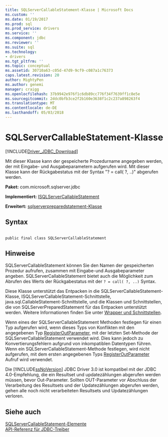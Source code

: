 ```yaml
---
title: SQLServerCallableStatement-Klasse | Microsoft Docs
ms.custom: ''
ms.date: 01/19/2017
ms.prod: sql
ms.prod_service: drivers
ms.service: ''
ms.component: jdbc
ms.reviewer: ''
ms.suite: sql
ms.technology:
- drivers
ms.tgt_pltfrm: ''
ms.topic: conceptual
ms.assetid: 30710a63-c05d-47d9-9cf9-c087a1c76373
caps.latest.revision: 20
author: MightyPen
ms.author: genemi
manager: craigg
ms.openlocfilehash: 37b9942e976f1c6db89cc776f34f7639ff1c8e5e
ms.sourcegitcommit: 2ddc0bfb3ce2f2b160e3638f1c2c237a898263f4
ms.translationtype: MT
ms.contentlocale: de-DE
ms.lasthandoff: 05/03/2018
---
```

# <a name="sqlservercallablestatement-class"></a>SQLServerCallableStatement-Klasse
[!INCLUDE[Driver_JDBC_Download](../../../includes/driver_jdbc_download.md)]

  Mit dieser Klasse kann der gespeicherte Prozedurname angegeben werden, der mit Eingabe- und Ausgabeparametern aufgerufen wird. Mit dieser Klasse kann der Rückgabestatus mit der Syntax "? = call( ?, ..)" abgerufen werden.  
  
 **Paket:** com.microsoft.sqlserver.jdbc  
  
 **Implementiert:** [ISQLServerCallableStatement](../../../connect/jdbc/reference/sqlservercallablestatement-class.md)  
  
 **Erweitert:** [sqlserverpreparedstatement-Klasse](../../../connect/jdbc/reference/sqlserverpreparedstatement-class.md)  
  
## <a name="syntax"></a>Syntax  
  
```  
  
public final class SQLServerCallableStatement  
```  
  
## <a name="remarks"></a>Hinweise  
 SQLServerCallableStatement können Sie den Namen der gespeicherten Prozedur aufrufen, zusammen mit Eingabe-und Ausgabeparameter angeben. SQLServerCallableStatement bietet auch die Möglichkeit zum Abrufen des Werts der Rückgabestatus mit der `? = call( ?, ..)` Syntax.  
  
 Diese Klasse unterstützt das Entpacken in die SQLServerCallableStatement-Klasse, ISQLServerCallableStatement-Schnittstelle, java.sql.CallableStatement-Schnittstelle, und die Klassen und Schnittstellen, die von SQLServerPreparedStatement für das Entpacken unterstützt werden. Weitere Informationen finden Sie unter [Wrapper und Schnittstellen](../../../connect/jdbc/wrappers-and-interfaces.md).  
  
 Wenn eines der SQLServerCallableStatement Methoden festlegen für einen Typ aufgerufen wird, wenn dieses Typs von Konflikten mit den angegebenen Typ [RegisterOutParameter](../../../connect/jdbc/reference/registeroutparameter-method-sqlservercallablestatement.md), mit der letzten Set-Methode der SQLServerCallableStatement verwendet wird. Dies kann jedoch zu Konvertierungsfehlern aufgrund von inkompatiblen Datentypen führen. Wenn ein SQLServerCallableStatement-Methode festlegen, wird nicht aufgerufen, mit dem ersten angegebenen Typs [RegisterOutParameter](../../../connect/jdbc/reference/registeroutparameter-method-sqlservercallablestatement.md) Aufruf wird verwendet.  
  
 Die [!INCLUDE[ssNoVersion](../../../includes/ssnoversion_md.md)] JDBC Driver 3.0 ist kompatibel mit der JDBC 4.0-Empfehlung, die ein Resultset und updatezählungen abgerufen werden müssen, bevor Out-Parameter. Sollten OUT-Parameter vor Abschluss der Verarbeitung des Resultsets und der Updatezählungen abgerufen werden, gehen alle noch nicht verarbeiteten Resultsets und Updatezählungen verloren.  
  
## <a name="see-also"></a>Siehe auch  
 [SQLServerCallableStatement-Elemente](../../../connect/jdbc/reference/sqlservercallablestatement-members.md)   
 [API-Referenz für JDBC-Treiber](../../../connect/jdbc/reference/jdbc-driver-api-reference.md)  
  
  
